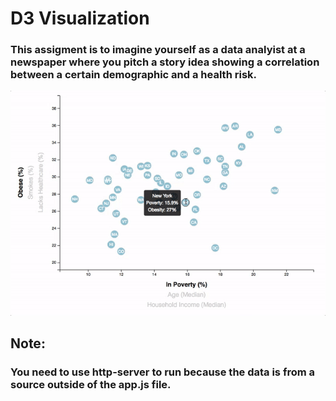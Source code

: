 # D3 Visualization

### This assigment is to imagine yourself as a data analyist at a newspaper where you pitch a story idea showing a correlation between a certain demographic and a health risk. 

![gif](d3.gif)

## Note:
### You need to use http-server to run because the data is from a source outside of the app.js file.
